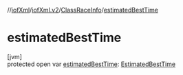 //[iofXml](../../../index.md)/[iofXml.v2](../index.md)/[ClassRaceInfo](index.md)/[estimatedBestTime](estimated-best-time.md)

# estimatedBestTime

[jvm]\
protected open var [estimatedBestTime](estimated-best-time.md): [EstimatedBestTime](../-estimated-best-time/index.md)
